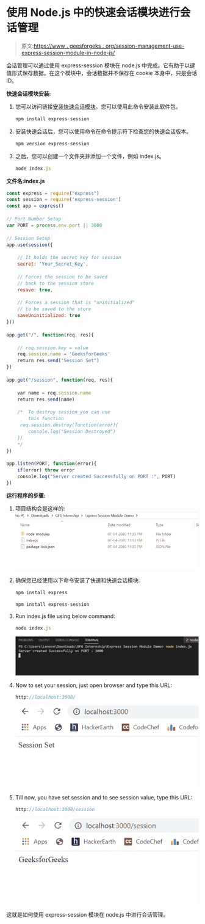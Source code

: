 # 使用 Node.js 中的快速会话模块进行会话管理

> 原文:[https://www . geesforgeks . org/session-management-use-express-session-module-in-node-js/](https://www.geeksforgeeks.org/session-management-using-express-session-module-in-node-js/)

会话管理可以通过使用 express-session 模块在 node.js 中完成。它有助于以键值形式保存数据。在这个模块中，会话数据并不保存在 cookie 本身中，只是会话 ID。

**快速会话模块安装:**

1.  您可以访问链接[安装快速会话模块](https://www.npmjs.com/package/express-session)。您可以使用此命令安装此软件包。

    ```js
    npm install express-session
    ```

2.  安装快速会话后，您可以使用命令在命令提示符下检查您的快速会话版本。

    ```js
    npm version express-session
    ```

3.  之后，您可以创建一个文件夹并添加一个文件，例如 index.js。

    ```js
    node index.js
    ```

**文件名:index.js**

```js
const express = require("express")
const session = require('express-session')
const app = express()

// Port Number Setup
var PORT = process.env.port || 3000

// Session Setup
app.use(session({

    // It holds the secret key for session
    secret: 'Your_Secret_Key',

    // Forces the session to be saved
    // back to the session store
    resave: true,

    // Forces a session that is "uninitialized"
    // to be saved to the store
    saveUninitialized: true
}))

app.get("/", function(req, res){

    // req.session.key = value
    req.session.name = 'GeeksforGeeks'
    return res.send("Session Set")
})

app.get("/session", function(req, res){

    var name = req.session.name
    return res.send(name)

    /*  To destroy session you can use
        this function 
     req.session.destroy(function(error){
        console.log("Session Destroyed")
    })
    */
})

app.listen(PORT, function(error){
    if(error) throw error
    console.log("Server created Successfully on PORT :", PORT)
})
```

**运行程序的步骤:**

1.  项目结构会是这样的:
    ![project structure](img/04904bcc4cdb5cf1100b240b7c3506f0.png)
2.  确保您已经使用以下命令安装了快速和快速会话模块:

    ```js
    npm install express
    ```

    ```js
    npm install express-session
    ```

3.  Run index.js file using below command:

    ```js
    node index.js
    ```

    ![Output of above command](img/fb2f3805a93535a5395f47a765859164.png)

4.  Now to set your session, just open browser and type this URL:

    ```js
    http://localhost:3000/
    ```

    ![](img/427e4d28db88e6635ad05c43335463c0.png)

5.  Till now, you have set session and to see session value, type this URL:

    ```js
    http://localhost:3000/session
    ```

    ![](img/31ebb1db15c40a022049005e0da7fce5.png)

这就是如何使用 express-session 模块在 node.js 中进行会话管理。